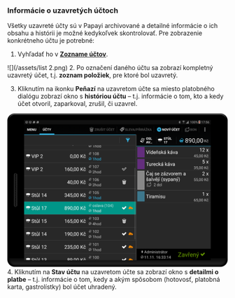 ### Informácie o uzavretých účtoch

Všetky uzavreté účty sú v Papayi archivované a detailné informácie o ich obsahu a histórii je možné kedykoľvek skontrolovať. Pre zobrazenie konkrétneho účtu je potrebné:

1. Vyhľadať ho v **[Zozname účtov](#_Stav_účtu)**.

  ![](/assets/list 2.png)
2. Po označení daného účtu sa zobrazí kompletný uzavretý účet, t.j. **zoznam položiek**, pre ktoré bol uzavretý.

3. Kliknutím na ikonku **Peňazí** na uzavretom účte sa miesto platobného dialógu zobrazí okno s **históriou účtu** – t.j. informácie o tom, kto a kedy účet otvoril, zaparkoval, zrušil, či uzavrel.

  ![](/assets/timeline_0.png)
4. Kliknutím na **Stav účtu** na uzavretom účte sa zobrazí okno s **detailmi o platbe** – t.j. informácie o tom, kedy a akým spôsobom \(hotovosť, platobná karta, gastrolístky\) bol účet uhradený.


